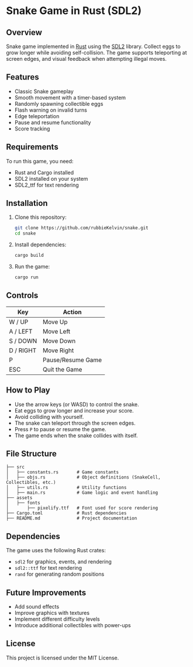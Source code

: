 # Snake Game in Rust (SDL2)

## Overview
Snake game implemented in [Rust](https://www.rust-lang.org/learn/get-started) using the [SDL2](https://wiki.libsdl.org/SDL2/FrontPage) library. Collect eggs to grow longer while avoiding self-collision. The game supports teleporting at screen edges, and visual feedback when attempting illegal moves.

## Features
- Classic Snake gameplay
- Smooth movement with a timer-based system
- Randomly spawning collectible eggs
- Flash warning on invalid turns
- Edge teleportation
- Pause and resume functionality
- Score tracking

## Requirements
To run this game, you need:
- Rust and Cargo installed
- SDL2 installed on your system
- SDL2_ttf for text rendering

## Installation
1. Clone this repository:
   ```sh
   git clone https://github.com/rubbieKelvin/snake.git
   cd snake
   ```
2. Install dependencies:
   ```sh
   cargo build
   ```
3. Run the game:
   ```sh
   cargo run
   ```

## Controls
| Key      | Action               |
|----------|----------------------|
| W / UP   | Move Up              |
| A / LEFT | Move Left            |
| S / DOWN | Move Down            |
| D / RIGHT| Move Right           |
| P        | Pause/Resume Game    |
| ESC      | Quit the Game        |

## How to Play
- Use the arrow keys (or WASD) to control the snake.
- Eat eggs to grow longer and increase your score.
- Avoid colliding with yourself.
- The snake can teleport through the screen edges.
- Press `P` to pause or resume the game.
- The game ends when the snake collides with itself.

## File Structure
```
├── src
│   ├── constants.rs       # Game constants
│   ├── objs.rs            # Object definitions (SnakeCell, Collectibles, etc.)
│   ├── utils.rs           # Utility functions
│   ├── main.rs            # Game logic and event handling
├── assets
│   ├── fonts
│       ├── pixelify.ttf   # Font used for score rendering
├── Cargo.toml             # Rust dependencies
├── README.md              # Project documentation
```

## Dependencies
The game uses the following Rust crates:
- `sdl2` for graphics, events, and rendering
- `sdl2::ttf` for text rendering
- `rand` for generating random positions

## Future Improvements
- Add sound effects
- Improve graphics with textures
- Implement different difficulty levels
- Introduce additional collectibles with power-ups

## License
This project is licensed under the MIT License.


